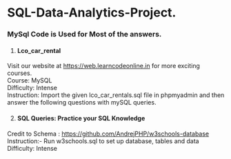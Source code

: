 <h1>SQL-Data-Analytics-Project.</h1>
<html>
  <head>
    <h3>MySql Code is Used for Most of the answers.</h3>
  </head>
    
 1. <h4> Lco_car_rental </h4>
  Visit our website at https://web.learncodeonline.in for more exciting courses.<br>
  Course: MySQL <br>
  Difficulty: Intense  <br>
  Instruction: Import the given lco_car_rentals.sql file in phpmyadmin and then  answer the following questions with mySQL queries.<br>

2. <h4>SQL Queries: Practice your SQL Knowledge</h4>
  Credit to Schema : https://github.com/AndrejPHP/w3schools-database  <br>
  Instruction:- Run w3schools.sql to set up database, tables and data <br>
  Difficulty: Intense  <br>
